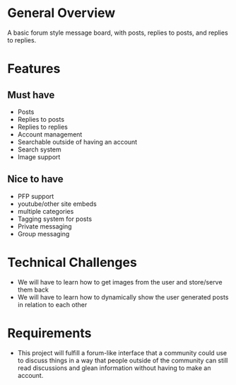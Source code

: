 # General Overview
A basic forum style message board, with posts, replies to posts, and replies to replies.

# Features
## Must have
- Posts
- Replies to posts
- Replies to replies 
- Account management
- Searchable outside of having an account
- Search system
- Image support

## Nice to have
- PFP support
- youtube/other site embeds
- multiple categories
- Tagging system for posts
- Private messaging
- Group messaging

# Technical Challenges
- We will have to learn how to get images from the user and store/serve them back
- We will have to learn how to dynamically show the user generated posts in relation to each other

# Requirements
- This project will fulfill a forum-like interface that a community could use to discuss things in a way that people outside of the community can still read discussions and glean information without having to make an account.
